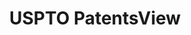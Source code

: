 ---
bigquery: https://console.cloud.google.com/bigquery?p=patents-public-data&d=patentsview&page=dataset
citation: Attribution should be given to PatentsView for use, distribution, or derivative
  works.
code: https://github.com/CSSIP-AIR/PatentsView-Code-Snippets/
contributors: USPTO
cost: None
description: 'PatentsView includes US patent data including raw data (summaries, applications,
  pregrant applications), disambugations of inventors and assignees, and inventor
  gender estimates.  Also foreign priority data, # of figures and sheets, and government
  interest statements.'
documentation: https://patentsview.org/query/builder-faqs
last_edit: Mon, 04 Apr 2022 19:02:57 GMT
location: https://patentsview.org/
maintained_by: USPTO
record_creation_timestamp: 12/2/2020 17:20:46
schema_fields: '[''level_three'', ''disamb_inventor_id_20201229'', ''variety'', ''name_last'',
  ''title'', ''rawassignee_id'', ''disamb_assignee_id_20200331'', ''date'', ''disamb_inventor_id_20181127'',
  ''city'', ''rel_id'', ''name_first'', ''disamb_inventor_id_20191008'', ''field_title'',
  ''series_code'', ''abstract'', ''type'', ''term_extension'', ''relkind'', ''level_two'',
  ''text'', ''state_fips'', ''application_id'', ''disamb_assignee_id_20200630'', ''country_transformed'',
  ''state'', ''term_disclaimer'', ''action_date'', ''disamb_assignee_id_20191008'',
  ''latin_name'', ''location_id'', ''county_fips'', ''classification_value'', ''lapse_of_patent'',
  ''disamb_inventor_id_20170808'', ''ipc_version_indicator'', ''number'', ''organization_id'',
  ''disamb_inventor_id_20200630'', ''withdrawn'', ''subclass_id'', ''group_id'', ''level_one'',
  ''rule_47'', ''applicant_type'', ''lawyer_id'', ''disclaimer_date'', ''exemplary'',
  ''f102_date'', ''dependent'', ''designation'', ''citation_id'', ''num_sheets'',
  ''kind'', ''longitude'', ''male'', ''reldocno'', ''sequence'', ''num'', ''mainclass_id'',
  ''subcategory_id'', ''role'', ''organization'', ''attribution_status'', ''assignee_id'',
  ''latlong'', ''doc_type'', ''section_id'', ''gi_statement'', ''disamb_assignee_id_20190820'',
  ''disamb_inventor_id_20190820'', ''uuid'', ''ipc_class'', ''county'', ''disamb_assignee_id_20181127'',
  ''disamb_assignee_id_20190312'', ''disamb_inventor_id_20171226'', ''num_claims'',
  ''lname'', ''rawlocation_id'', ''subsection_id'', ''section'', ''subgroup'', ''category_id'',
  ''status'', ''symbol_position'', ''name'', ''latitude'', ''classification_level'',
  ''subclass'', ''main_group'', ''field_id'', ''_102_date'', ''disamb_inventor_id_20190312'',
  ''category'', ''id'', ''country'', ''disamb_assignee_id_20200929'', ''sector_title'',
  ''fname'', ''patent_id'', ''disamb_inventor_id_20180528'', ''classification_data_source'',
  ''disamb_assignee_id_20191231'', ''deceased'', ''disamb_inventor_id_20191231'',
  ''num_figures'', ''filename'', ''rawinventor_id'', ''disamb_inventor_id_20200331'',
  ''disamb_inventor_id_20170307'', ''disamb_inventor_id_20171003'', ''disamb_inventor_id_20200929'',
  ''length'', ''male_flag'', ''f371_date'', ''classification_status'', ''doctype'',
  ''publication_number'', ''group'', ''subgroup_id'', ''term_grant'', ''contract_award_number'',
  ''inventor_id'', ''_371_date'']'
shortname: patentsview
tags:
- disambiguation
- United States
- gender
terms_of_use: Creative Commons Attribution 4.0 International License.
timeframe: 1963-1999
title: USPTO PatentsView
uuid: cf1780b1-e265-4e49-8d1d-83b9cfe0fd9a
---